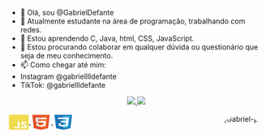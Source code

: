 - 👋 Olá, sou @GabrielDefante
- 👾 Atualmente estudante na área de programação, trabalhando com redes.
- 🦾 Estou aprendendo C, Java, html, CSS, JavaScript.
- 🧠 Estou procurando colaborar em qualquer dúvida ou questionário que seja de meu conhecimento. 
- 📫 Como chegar até mim: 
- Instagram @gabrielllldefante
- TikTok: @gabriellldefante

<div align="center">
  <a href="https://github.com/GabrielDefante">
  <img height="180em" src="https://github-readme-stats.vercel.app/api?username=GabrielDefante&show_icons=true&theme=dark&include_all_commits=true&count_private=true"/>
  <img height="180em" src="https://github-readme-stats.vercel.app/api/top-langs/?username=GabrielDefante&layout=compact&langs_count=7&theme=dark"/>
</div>
<div style="display: inline_block"><br>
  <img align="center" alt="Gabriel-Js" height="30" width="40" src="https://raw.githubusercontent.com/devicons/devicon/master/icons/javascript/javascript-plain.svg">
  <img align="center" alt="Gabriel-HTML" height="30" width="40" src="https://raw.githubusercontent.com/devicons/devicon/master/icons/html5/html5-original.svg">
  <img align="center" alt="Gabriel-CSS" height="30" width="40" src="https://raw.githubusercontent.com/devicons/devicon/master/icons/css3/css3-original.svg">
  <img align="right" alt="Gabriel-pic" height="150" style="border-radius:50px;" 
</div>
  
  ##
